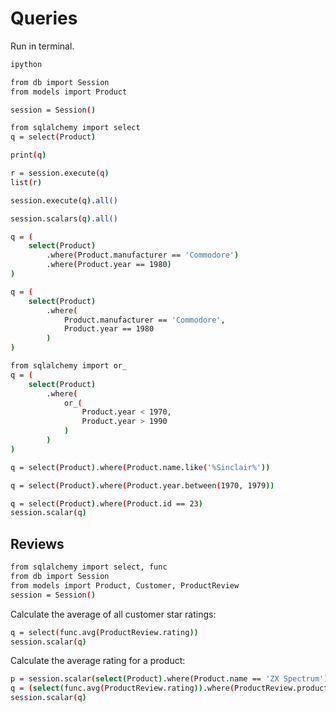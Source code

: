 # Queries

Run in terminal.

```bash
ipython
```

```bash
from db import Session
from models import Product

session = Session()

from sqlalchemy import select
q = select(Product)
```

```bash
print(q)
```

```bash
r = session.execute(q)
list(r)
```

```bash
session.execute(q).all()
```

```bash
session.scalars(q).all()
```

```bash
q = (
    select(Product)
        .where(Product.manufacturer == 'Commodore')
        .where(Product.year == 1980)
)
```

```bash
q = (
    select(Product)
        .where(
            Product.manufacturer == 'Commodore',
            Product.year == 1980
        )
)
```

```bash
from sqlalchemy import or_
q = (
    select(Product)
        .where(
            or_(
                Product.year < 1970,
                Product.year > 1990
            )
        )
)
```

```bash
q = select(Product).where(Product.name.like('%Sinclair%'))
```

```bash
q = select(Product).where(Product.year.between(1970, 1979))
```

```bash
q = select(Product).where(Product.id == 23)
session.scalar(q)
```

## Reviews

```bash
from sqlalchemy import select, func
from db import Session
from models import Product, Customer, ProductReview
session = Session()
```

Calculate the average of all customer star ratings:

```bash
q = select(func.avg(ProductReview.rating))
session.scalar(q)
```

Calculate the average rating for a product:

```bash
p = session.scalar(select(Product).where(Product.name == 'ZX Spectrum'))
q = (select(func.avg(ProductReview.rating)).where(ProductReview.product == p))
session.scalar(q)
```
